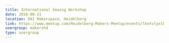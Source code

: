 ```yaml
---
title: International Sewing Workshop
date: 2018-08-21
location: DAI Makerspace, Heidelberg
link: https://www.meetup.com/Heidelberg-Makers-Meetup/events/lkntvlyxlbcc/
usergroup: makershd
type: usergroup
---
```

